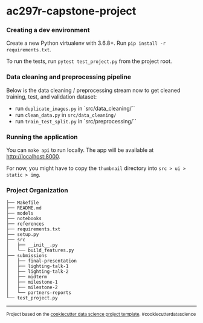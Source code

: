 ac297r-capstone-project
==============================

### Creating a dev environment

Create a new Python virtualenv with 3.6.8+. Run `pip install -r requirements.txt`.

To run the tests, run `pytest test_project.py` from the project root.

### Data cleaning and preprocessing pipeline

Below is the data cleaning / preprocessing stream now to get cleaned training, test, and validation dataset:

- run `duplicate_images.py` in `src/data_cleaning/``
- run `clean_data.py` in `src/data_cleaning/`
- run `train_test_split.py` in `src/preprocessing/``

### Running the application

You can `make api` to run locally. The app will be available at [http://localhost:8000](http://localhost:8000).

For now, you might have to copy the `thumbnail` directory into `src > ui > static > img`.

### Project Organization

    ├── Makefile
    ├── README.md
    ├── models
    ├── notebooks
    ├── references
    ├── requirements.txt
    ├── setup.py
    ├── src
    │   ├── __init__.py
    │   └── build_features.py
    ├── submissions
    │   ├── final-presentation
    │   ├── lighting-talk-1
    │   ├── lighting-talk-2
    │   ├── midterm
    │   ├── milestone-1
    │   ├── milestone-2
    │   └── partners-reports
    └── test_project.py

--------

<p><small>Project based on the <a target="_blank" href="https://drivendata.github.io/cookiecutter-data-science/">cookiecutter data science project template</a>. #cookiecutterdatascience</small></p>
